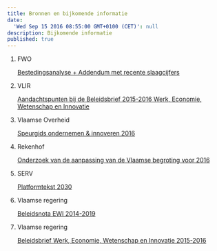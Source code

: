 ```yaml
---
title: Bronnen en bijkomende informatie
date:
  'Wed Sep 15 2016 08:55:00 GMT+0100 (CET)': null
description: Bijkomende informatie
published: true
---
```


1. FWO
	
    [Bestedingsanalyse + Addendum met recente slaagcijfers](http://www.fwo.be/media/585452/bestedingsanalyse_2005-2015.pdf)

2. VLIR

	[Aandachtspunten bij de Beleidsbrief 2015-2016 Werk, Economie, Wetenschap en Innovatie](http://www.vlir.be/media/docs/Onderzoeksbeleid/VLIR%20nota%20BeleidsbriefWI%2020151216.pdf)

3. Vlaamse Overheid

	[Speurgids ondernemen & innoveren 2016](http://www.vlaanderen.be/nl/publicaties/detail/speurgids-2016)

4. Rekenhof

	[Onderzoek van de aanpassing van de Vlaamse begroting voor 2016](https://www.ccrek.be/Docs/2016_18_AanpassingVlaamseBegroting2016.pdf)

5. SERV

	[Platformtekst 2030](http://www.ewi-vlaanderen.be/sites/default/files/serv_20160208_platformtekst2030_doc.pdf)

6. Vlaamse regering

	[Beleidsnota EWI 2014-2019](http://www.ewi-vlaanderen.be/sites/default/files/bestanden/Beleidsnota_2014_2019_Werk_Economie_Wetenschap_Innovatie.pdf)

7. Vlaamse regering

	[Beleidsbrief Werk, Economie, Wetenschap en Innovatie 2015-2016](http://docs.vlaamsparlement.be/docs/stukken/2015-2016/g515-1.pdf)
